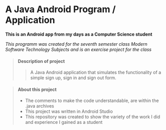 # A Java Android Program / Application

**This is an Android app from my days as a Computer Science student**

_This programm was created for the seventh semester class Modern Software Technology Subjects 
and is an exercise project for the class_

> #### Description of project
>
>>A Java Android application that simulates the functionality of a simple sign up, sign in and sign out form.

> #### About this project
>
> - The comments to make the code understandable, are within the .java archives
> - This project was written in Android Studio
> - This repository was created to show the variety of the work I did and experience I gained as a student
>
